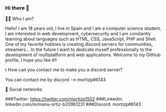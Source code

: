 ### Hi there 👋

👨‍💻 Who I am?

Hello! I am 18 years old, I live in Spain and I am a computer science student, I am interested in web development, cybersecurity and I am constantly learning about languages such as HTML, CSS, JavaScript, PHP and Shell. One of my favorite hobbies is creating discord servers for communities, streamers... In the future I want to dedicate myself professionally to the development of multiplatform and web applications. Welcome to my GitHub profile, I hope you like it!!

📞 How can you contact me to make you a discord server?

You can contact me by discord --> mortizp#6143

🌌 Social networks

###Twitter: https://twitter.com/mortizp1502
###Linkedin: linkedin.com/in/manu-ortiz-b209b1231
###Discord: mortizp#6143
